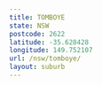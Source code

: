 ```yaml
---
title: TOMBOYE
state: NSW
postcode: 2622
latitude: -35.628428
longitude: 149.752107
url: /nsw/tomboye/
layout: suburb
---
```

